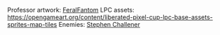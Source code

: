 Professor artwork: [FeralFantom](https://opengameart.org/content/feralfantoms-entry)
LPC assets: <https://opengameart.org/content/liberated-pixel-cup-lpc-base-assets-sprites-map-tiles>
Enemies: [Stephen Challener](https://opengameart.org/content/bosses-and-monsters-spritesheets-ars-notoria)
